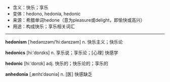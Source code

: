 - <span class="definition">含义：快乐；享乐</span>
- <span class="definition">变体：hedono, hedonia, hedonic</span>
- <span class="definition">来源：希腊单词hedone（意为pleasure或delight，即愉快或高兴）</span>
- <span class="definition">用途：构成快乐；享乐相关词汇</span>

---

<span class="vocabulary">**hedonism**</span> [ˈhedənɪzəm/ˈhiːdənɪzəm] n. 快乐主义；快乐论

<span class="vocabulary">**hedonics**</span> [hiːˈdɒnɪks] n. 享乐说；享乐论；[心理] 快感学

<span class="vocabulary">**hedonic**</span> [hiːˈdɒnɪk] adj. 快乐的；快乐论的；享乐的

<span class="vocabulary">**anhedonia**</span> [ˌænhɪˈdəʊniə] n. [医] 快感缺乏

